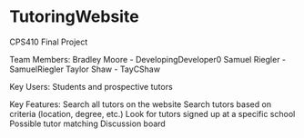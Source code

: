 # TutoringWebsite
CPS410 Final Project

Team Members:
Bradley Moore - DevelopingDeveloper0
Samuel Riegler - SamuelRiegler
Taylor Shaw - TayCShaw


Key Users:
Students and prospective tutors


Key Features:
Search all tutors on the website
Search tutors based on criteria (location, degree, etc.)
Look for tutors signed up at a specific school
Possible tutor matching
Discussion board
